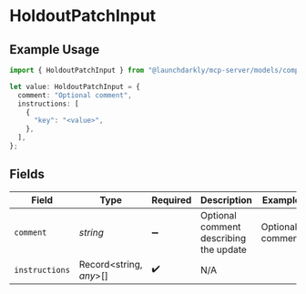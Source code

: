 # HoldoutPatchInput

## Example Usage

```typescript
import { HoldoutPatchInput } from "@launchdarkly/mcp-server/models/components";

let value: HoldoutPatchInput = {
  comment: "Optional comment",
  instructions: [
    {
      "key": "<value>",
    },
  ],
};
```

## Fields

| Field                                  | Type                                   | Required                               | Description                            | Example                                |
| -------------------------------------- | -------------------------------------- | -------------------------------------- | -------------------------------------- | -------------------------------------- |
| `comment`                              | *string*                               | :heavy_minus_sign:                     | Optional comment describing the update | Optional comment                       |
| `instructions`                         | Record<string, *any*>[]                | :heavy_check_mark:                     | N/A                                    |                                        |